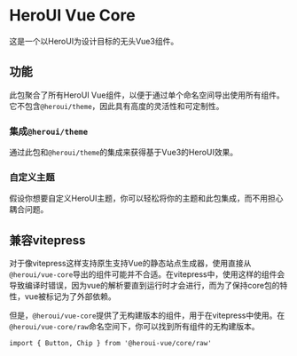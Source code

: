 # HeroUI Vue Core
这是一个以HeroUI为设计目标的无头Vue3组件。

## 功能
此包聚合了所有HeroUI Vue组件，以便于通过单个命名空间导出使用所有组件。它不包含`@heroui/theme`，因此具有高度的灵活性和可定制性。

### 集成`@heroui/theme`
通过此包和`@heroui/theme`的集成来获得基于Vue3的HeroUI效果。

### 自定义主题
假设你想要自定义HeroUI主题，你可以轻松将你的主题和此包集成，而不用担心耦合问题。

## 兼容vitepress
对于像vitepress这样支持原生支持Vue的静态站点生成器，使用直接从`@heroui/vue-core`导出的组件可能并不合适。在vitepress中，使用这样的组件会导致编译时错误，因为vue的解析要直到运行时才会进行，而为了保持core包的特性，vue被标记为了外部依赖。

但是，`@heroui/vue-core`提供了无构建版本的组件，用于在vitepress中使用。在`@heroui/vue-core/raw`命名空间下，你可以找到所有组件的无构建版本。

```vue
import { Button, Chip } from '@heroui-vue/core/raw'
```

